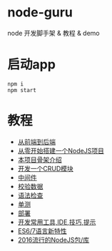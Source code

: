 # node-guru

node 开发脚手架 & 教程 & demo

# 启动app
```
npm i
npm start
```
# 教程

* [从前端到后端](guide/01_why_node.md)
* [从零开始搭建一个NodeJS项目](guide/02_get_started_with_zero.md)
* [本项目骨架介绍](guide/03_about_guru.md)
* [开发一个CRUD模块](guide/04_CRUD.md)
* [中间件](guide/05_middleware.md)
* [校验数据](guide/06_validate.md)
* [语法检查](guide/07_lint.md)
* [单测](guide/08_test.md)
* [部署](guide/09_deploy.md)
* [开发常用工具,IDE,技巧,提示](guide/10_misc.md)
* [ES6/7语言新特性](guide/11_ES7_new_feature.md)
* [2016流行的NodeJS包/库](guide/12_node_top_packages.md)
